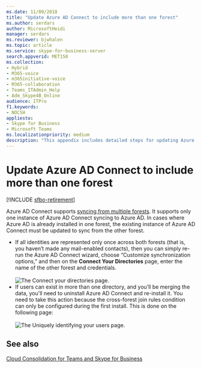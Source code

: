 ```yaml
---
ms.date: 11/09/2018
title: "Update Azure AD Connect to include more than one forest"
ms.author: serdars
author: MicrosoftHeidi
manager: serdars
ms.reviewer: bjwhalen
ms.topic: article
ms.service: skype-for-business-server
search.appverid: MET150
ms.collection: 
- Hybrid 
- M365-voice
- m365initiative-voice
- M365-collaboration
- Teams_ITAdmin_Help
- Adm_Skype4B_Online
audience: ITPro
f1.keywords:
- NOCSH
appliesto:
- Skype for Business 
- Microsoft Teams
ms.localizationpriority: medium
description: "This appendix includes detailed steps for updating Azure AD Connect to include more than one forest as part of cloud consolidation for Teams and Skype for Business."
---
```


# Update Azure AD Connect to include more than one forest

[!INCLUDE [sfbo-retirement](../../Hub/includes/sfbo-retirement.md)]

Azure AD Connect supports [syncing from multiple forests](/azure/active-directory/connect/active-directory-aadconnect-topologies). It supports only one instance of Azure AD Connect syncing to Azure AD. In cases where Azure AD is already installed in one forest, the existing instance of Azure AD Connect must be updated to sync from the other forest.

 - If all identities are represented only once across both forests (that is, you haven’t made any mail-enabled contacts), then you can simply re-run the Azure AD Connect wizard, choose “Customize synchronization options,” and then on the **Connect Your Directories** page, enter the name of the other forest and credentials.<br><br>
 ![The Connect your directories page.](../media/cloud-consolidation-connect-your-directories.png)
 - If users can exist in more than one directory, and you’ll be merging the data, you'll need to uninstall Azure AD Connect and re-install it. You need to take this action because the cross-forest join rules condition can only be configured during the first install. This is done on the following page:<br><br>
 ![The Uniquely identifying your users page.](../media/cloud-consolidation-uniquely-identifying-your-users.png)


## See also

[Cloud Consolidation for Teams and Skype for Business](cloud-consolidation.md)
